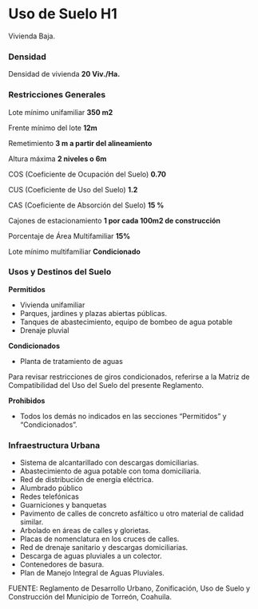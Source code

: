 ﻿
# Uso de Suelo H1

Vivienda Baja.

### Densidad

Densidad de vivienda
**20 Viv./Ha.**

### Restricciones Generales

Lote mínimo unifamiliar
**350 m2**

Frente mínimo del lote
**12m**

Remetimiento
**3 m a partir del alineamiento**

Altura máxima
**2 niveles o 6m**

COS (Coeficiente de Ocupación del Suelo)
**0.70**

CUS (Coeficiente de Uso del Suelo)
**1.2**

CAS (Coeficiente de Absorción del Suelo)
**15 %**

Cajones de estacionamiento
**1 por cada 100m2 de construcción**

Porcentaje de Área Multifamiliar
**15%**

Lote mínimo multifamiliar
**Condicionado**

### Usos y Destinos del Suelo

**Permitidos**

* Vivienda unifamiliar
* Parques, jardines y plazas abiertas públicas.
* Tanques de abastecimiento, equipo de bombeo de agua potable
* Drenaje pluvial

**Condicionados**

* Planta de tratamiento de aguas

Para revisar restricciones de giros condicionados, referirse a la Matriz de Compatibilidad del Uso del Suelo del presente Reglamento.

**Prohibidos**

* Todos los demás no indicados en las secciones “Permitidos” y “Condicionados”.

### Infraestructura Urbana

* Sistema de alcantarillado con descargas domiciliarias.
* Abastecimiento de agua potable con toma domiciliaria.
* Red de distribución de energía eléctrica.
* Alumbrado público
* Redes telefónicas
* Guarniciones y banquetas
* Pavimento de calles de concreto asfáltico u otro material de calidad similar.
* Arbolado en áreas de calles y glorietas.
* Placas de nomenclatura en los cruces de calles.
* Red de drenaje sanitario y descargas domiciliarias.
* Descarga de aguas pluviales a un colector.
* Contenedores de basura.
* Plan de Manejo Integral de Aguas Pluviales.

FUENTE: Reglamento de Desarrollo Urbano, Zonificación, Uso de Suelo y Construcción del Municipio de Torreón, Coahuila.
